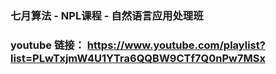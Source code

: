 ### 七月算法 - NPL课程 - 自然语言应用处理班
### youtube 链接： https://www.youtube.com/playlist?list=PLwTxjmW4U1YTra6QQBW9CTf7Q0nPw7MSx
